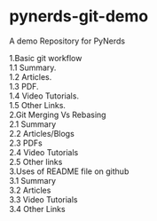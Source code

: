 # pynerds-git-demo  

A demo Repository for PyNerds  

1.Basic git workflow  
     1.1 Summary.  
     1.2 Articles.  
     1.3 PDF.  
     1.4 Video Tutorials.  
     1.5 Other Links.  
2.Git Merging Vs Rebasing  
     2.1 Summary  
     2.2 Articles/Blogs  
     2.3 PDFs  
     2.4 Video Tutorials   
     2.5 Other links  
3.Uses of README file on github  
     3.1 Summary  
     3.2 Articles  
     3.3 Video Tutorials  
     3.4 Other Links  
